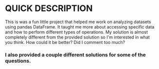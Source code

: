 # QUICK DESCRIPTION

This is was a fun little project that helped me work on analyzing datasets using pandas DataFrame. It taught me more about accessing specific data and how to perform different types of operations. My solution is almost completely different from the provided solution so I'm interested in what you think. How could it be better?  Did I comment too much?

### I also provided a couple different solutions for some of the questions.